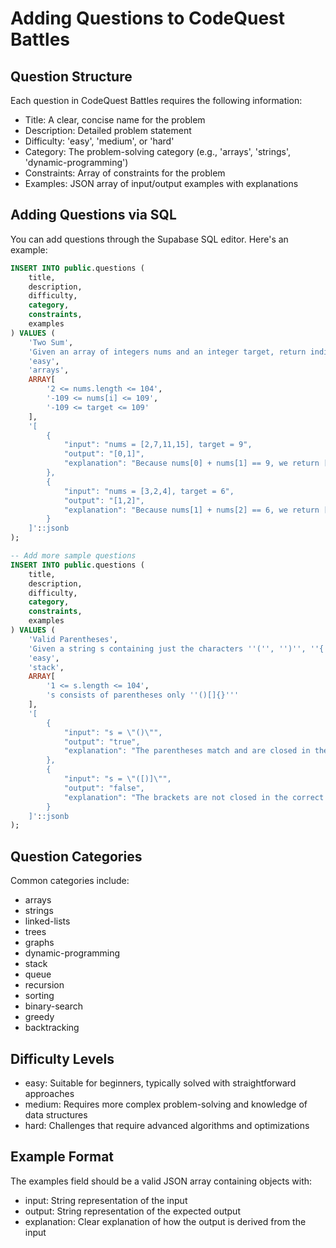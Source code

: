 
# Adding Questions to CodeQuest Battles

## Question Structure

Each question in CodeQuest Battles requires the following information:
- Title: A clear, concise name for the problem
- Description: Detailed problem statement
- Difficulty: 'easy', 'medium', or 'hard'
- Category: The problem-solving category (e.g., 'arrays', 'strings', 'dynamic-programming')
- Constraints: Array of constraints for the problem
- Examples: JSON array of input/output examples with explanations

## Adding Questions via SQL

You can add questions through the Supabase SQL editor. Here's an example:

```sql
INSERT INTO public.questions (
    title,
    description,
    difficulty,
    category,
    constraints,
    examples
) VALUES (
    'Two Sum',
    'Given an array of integers nums and an integer target, return indices of the two numbers in nums such that they add up to target. You may assume that each input would have exactly one solution, and you may not use the same element twice.',
    'easy',
    'arrays',
    ARRAY[
        '2 <= nums.length <= 104',
        '-109 <= nums[i] <= 109',
        '-109 <= target <= 109'
    ],
    '[
        {
            "input": "nums = [2,7,11,15], target = 9",
            "output": "[0,1]",
            "explanation": "Because nums[0] + nums[1] == 9, we return [0, 1]"
        },
        {
            "input": "nums = [3,2,4], target = 6",
            "output": "[1,2]",
            "explanation": "Because nums[1] + nums[2] == 6, we return [1, 2]"
        }
    ]'::jsonb
);

-- Add more sample questions
INSERT INTO public.questions (
    title,
    description,
    difficulty,
    category,
    constraints,
    examples
) VALUES (
    'Valid Parentheses',
    'Given a string s containing just the characters ''('', '')'', ''{'', ''}'', ''['' and '']'', determine if the input string is valid. An input string is valid if: Open brackets must be closed by the same type of brackets, and open brackets must be closed in the correct order.',
    'easy',
    'stack',
    ARRAY[
        '1 <= s.length <= 104',
        's consists of parentheses only ''()[]{}'''
    ],
    '[
        {
            "input": "s = \"()\"",
            "output": "true",
            "explanation": "The parentheses match and are closed in the correct order"
        },
        {
            "input": "s = \"([)]\"",
            "output": "false",
            "explanation": "The brackets are not closed in the correct order"
        }
    ]'::jsonb
);
```

## Question Categories

Common categories include:
- arrays
- strings
- linked-lists
- trees
- graphs
- dynamic-programming
- stack
- queue
- recursion
- sorting
- binary-search
- greedy
- backtracking

## Difficulty Levels

- easy: Suitable for beginners, typically solved with straightforward approaches
- medium: Requires more complex problem-solving and knowledge of data structures
- hard: Challenges that require advanced algorithms and optimizations

## Example Format

The examples field should be a valid JSON array containing objects with:
- input: String representation of the input
- output: String representation of the expected output
- explanation: Clear explanation of how the output is derived from the input
